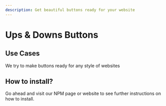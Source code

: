 ```yaml
---
description: Get beautiful buttons ready for your website
---
```


# Ups & Downs Buttons

## Use Cases

We try to make buttons ready for any style of websites

## How to install?

Go ahead and visit our NPM page or website to see further instructions on how to install.




